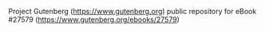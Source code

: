 Project Gutenberg (https://www.gutenberg.org) public repository for eBook #27579 (https://www.gutenberg.org/ebooks/27579)
